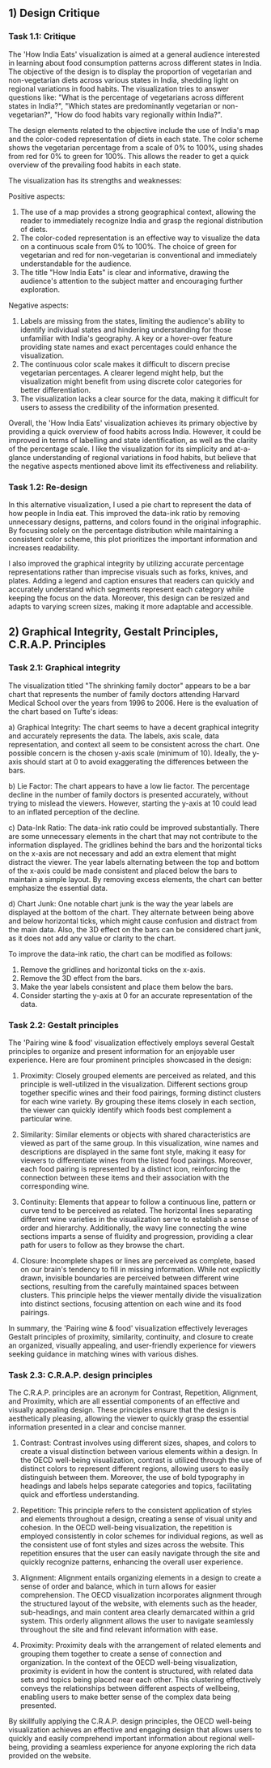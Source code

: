 ## 1) Design Critique 
### Task 1.1: Critique

The 'How India Eats' visualization is aimed at a general audience interested in learning about food consumption patterns across different states in India. The objective of the design is to display the proportion of vegetarian and non-vegetarian diets across various states in India, shedding light on regional variations in food habits. The visualization tries to answer questions like: "What is the percentage of vegetarians across different states in India?", "Which states are predominantly vegetarian or non-vegetarian?", "How do food habits vary regionally within India?".

The design elements related to the objective include the use of India's map and the color-coded representation of diets in each state. The color scheme shows the vegetarian percentage from a scale of 0% to 100%, using shades from red for 0% to green for 100%. This allows the reader to get a quick overview of the prevailing food habits in each state.

The visualization has its strengths and weaknesses:

Positive aspects:
1. The use of a map provides a strong geographical context, allowing the reader to immediately recognize India and grasp the regional distribution of diets.
2. The color-coded representation is an effective way to visualize the data on a continuous scale from 0% to 100%. The choice of green for vegetarian and red for non-vegetarian is conventional and immediately understandable for the audience.
3. The title "How India Eats" is clear and informative, drawing the audience's attention to the subject matter and encouraging further exploration.

Negative aspects:
1. Labels are missing from the states, limiting the audience's ability to identify individual states and hindering understanding for those unfamiliar with India's geography. A key or a hover-over feature providing state names and exact percentages could enhance the visualization.
2. The continuous color scale makes it difficult to discern precise vegetarian percentages. A clearer legend might help, but the visualization might benefit from using discrete color categories for better differentiation.
3. The visualization lacks a clear source for the data, making it difficult for users to assess the credibility of the information presented.

Overall, the 'How India Eats' visualization achieves its primary objective by providing a quick overview of food habits across India. However, it could be improved in terms of labelling and state identification, as well as the clarity of the percentage scale. I like the visualization for its simplicity and at-a-glance understanding of regional variations in food habits, but believe that the negative aspects mentioned above limit its effectiveness and reliability.

### Task 1.2: Re-design
In this alternative visualization, I used a pie chart to represent the data of how people in India eat. This improved the data-ink ratio by removing unnecessary designs, patterns, and colors found in the original infographic. By focusing solely on the percentage distribution while maintaining a consistent color scheme, this plot prioritizes the important information and increases readability.

I also improved the graphical integrity by utilizing accurate percentage representations rather than imprecise visuals such as forks, knives, and plates. Adding a legend and caption ensures that readers can quickly and accurately understand which segments represent each category while keeping the focus on the data. Moreover, this design can be resized and adapts to varying screen sizes, making it more adaptable and accessible.

## 2) Graphical Integrity, Gestalt Principles, C.R.A.P. Principles 

### Task 2.1: Graphical integrity

The visualization titled "The shrinking family doctor" appears to be a bar chart that represents the number of family doctors attending Harvard Medical School over the years from 1996 to 2006. Here is the evaluation of the chart based on Tufte's ideas:

a) Graphical Integrity: The chart seems to have a decent graphical integrity and accurately represents the data. The labels, axis scale, data representation, and context all seem to be consistent across the chart. One possible concern is the chosen y-axis scale (minimum of 10). Ideally, the y-axis should start at 0 to avoid exaggerating the differences between the bars.

b) Lie Factor: The chart appears to have a low lie factor. The percentage decline in the number of family doctors is presented accurately, without trying to mislead the viewers. However, starting the y-axis at 10 could lead to an inflated perception of the decline.

c) Data-Ink Ratio: The data-ink ratio could be improved substantially. There are some unnecessary elements in the chart that may not contribute to the information displayed. The gridlines behind the bars and the horizontal ticks on the x-axis are not necessary and add an extra element that might distract the viewer. The year labels alternating between the top and bottom of the x-axis could be made consistent and placed below the bars to maintain a simple layout. By removing excess elements, the chart can better emphasize the essential data.

d) Chart Junk: One notable chart junk is the way the year labels are displayed at the bottom of the chart. They alternate between being above and below horizontal ticks, which might cause confusion and distract from the main data. Also, the 3D effect on the bars can be considered chart junk, as it does not add any value or clarity to the chart.

To improve the data-ink ratio, the chart can be modified as follows:

1. Remove the gridlines and horizontal ticks on the x-axis.
2. Remove the 3D effect from the bars.
3. Make the year labels consistent and place them below the bars.
4. Consider starting the y-axis at 0 for an accurate representation of the data.

### Task 2.2: Gestalt principles

The 'Pairing wine & food' visualization effectively employs several Gestalt principles to organize and present information for an enjoyable user experience. Here are four prominent principles showcased in the design:

1. Proximity: Closely grouped elements are perceived as related, and this principle is well-utilized in the visualization. Different sections group together specific wines and their food pairings, forming distinct clusters for each wine variety. By grouping these items closely in each section, the viewer can quickly identify which foods best complement a particular wine.

2. Similarity: Similar elements or objects with shared characteristics are viewed as part of the same group. In this visualization, wine names and descriptions are displayed in the same font style, making it easy for viewers to differentiate wines from the listed food pairings. Moreover, each food pairing is represented by a distinct icon, reinforcing the connection between these items and their association with the corresponding wine.

3. Continuity: Elements that appear to follow a continuous line, pattern or curve tend to be perceived as related. The horizontal lines separating different wine varieties in the visualization serve to establish a sense of order and hierarchy. Additionally, the wavy line connecting the wine sections imparts a sense of fluidity and progression, providing a clear path for users to follow as they browse the chart.

4. Closure: Incomplete shapes or lines are perceived as complete, based on our brain's tendency to fill in missing information. While not explicitly drawn, invisible boundaries are perceived between different wine sections, resulting from the carefully maintained spaces between clusters. This principle helps the viewer mentally divide the visualization into distinct sections, focusing attention on each wine and its food pairings.

In summary, the 'Pairing wine & food' visualization effectively leverages Gestalt principles of proximity, similarity, continuity, and closure to create an organized, visually appealing, and user-friendly experience for viewers seeking guidance in matching wines with various dishes.

### Task 2.3: C.R.A.P. design principles

The C.R.A.P. principles are an acronym for Contrast, Repetition, Alignment, and Proximity, which are all essential components of an effective and visually appealing design. These principles ensure that the design is aesthetically pleasing, allowing the viewer to quickly grasp the essential information presented in a clear and concise manner.

1. Contrast: Contrast involves using different sizes, shapes, and colors to create a visual distinction between various elements within a design. In the OECD well-being visualization, contrast is utilized through the use of distinct colors to represent different regions, allowing users to easily distinguish between them. Moreover, the use of bold typography in headings and labels helps separate categories and topics, facilitating quick and effortless understanding.

2. Repetition: This principle refers to the consistent application of styles and elements throughout a design, creating a sense of visual unity and cohesion. In the OECD well-being visualization, the repetition is employed consistently in color schemes for individual regions, as well as the consistent use of font styles and sizes across the website. This repetition ensures that the user can easily navigate through the site and quickly recognize patterns, enhancing the overall user experience.

3. Alignment: Alignment entails organizing elements in a design to create a sense of order and balance, which in turn allows for easier comprehension. The OECD visualization incorporates alignment through the structured layout of the website, with elements such as the header, sub-headings, and main content area clearly demarcated within a grid system. This orderly alignment allows the user to navigate seamlessly throughout the site and find relevant information with ease.

4. Proximity: Proximity deals with the arrangement of related elements and grouping them together to create a sense of connection and organization. In the context of the OECD well-being visualization, proximity is evident in how the content is structured, with related data sets and topics being placed near each other. This clustering effectively conveys the relationships between different aspects of wellbeing, enabling users to make better sense of the complex data being presented.

By skillfully applying the C.R.A.P. design principles, the OECD well-being visualization achieves an effective and engaging design that allows users to quickly and easily comprehend important information about regional well-being, providing a seamless experience for anyone exploring the rich data provided on the website.